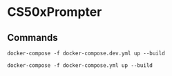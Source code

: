 # CS50xPrompter

## Commands

```
docker-compose -f docker-compose.dev.yml up --build
```

```
docker-compose -f docker-compose.yml up --build
```
